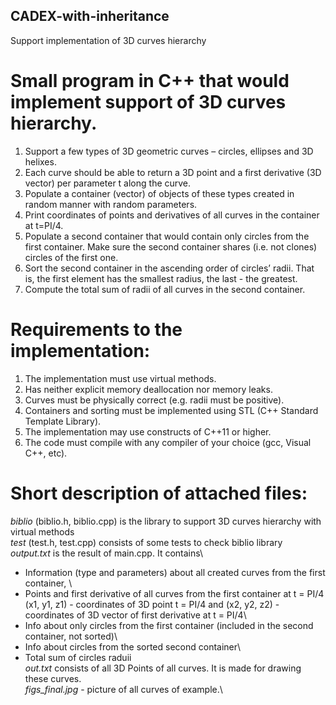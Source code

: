 ## CADEX-with-inheritance
Support implementation of 3D curves hierarchy

# Small program in C++ that would implement support of 3D curves hierarchy.

1. Support a few types of 3D geometric curves – circles, ellipses and 3D helixes.
2. Each curve should be able to return a 3D point and a first derivative (3D
vector) per parameter t along the curve.
3. Populate a container (vector) of objects of these types created in random manner with
random parameters.
4. Print coordinates of points and derivatives of all curves in the container at t=PI/4.
5. Populate a second container that would contain only circles from the first container. Make sure the
second container shares (i.e. not clones) circles of the first one.
6. Sort the second container in the ascending order of circles’ radii. That is, the first element has the
smallest radius, the last - the greatest.
7. Compute the total sum of radii of all curves in the second container.

# Requirements to the implementation:
1. The implementation must use virtual methods.
2. Has neither explicit memory deallocation nor memory leaks.
3. Curves must be physically correct (e.g. radii must be positive).
4. Containers and sorting must be implemented using STL (C++ Standard Template Library).
5. The implementation may use constructs of C++11 or higher.
6. The code must compile with any compiler of your choice (gcc, Visual C++, etc).

# Short description of attached files:
  *biblio* (biblio.h, biblio.cpp) is the library to support 3D curves hierarchy with virtual methods\
*test* (test.h, test.cpp) consists of some tests to check biblio library\
*output.txt* is the result of main.cpp. It contains\
- Information (type and parameters) about all created curves from the first container, \
- Points and first derivative of all curves from the first container at t = PI/4\
(x1, y1, z1) - coordinates of 3D point t = PI/4 and (x2, y2, z2) - coordinates of 3D vector of first derivative at t = PI/4\
- Info about only circles from the first container (included in the second container, not sorted)\
- Info about circles from the sorted second container\
- Total sum of circles raduii\
*out.txt* consists of all 3D Points of all curves. It is made for drawing these curves.\
*figs_final.jpg* - picture of all curves of example.\

